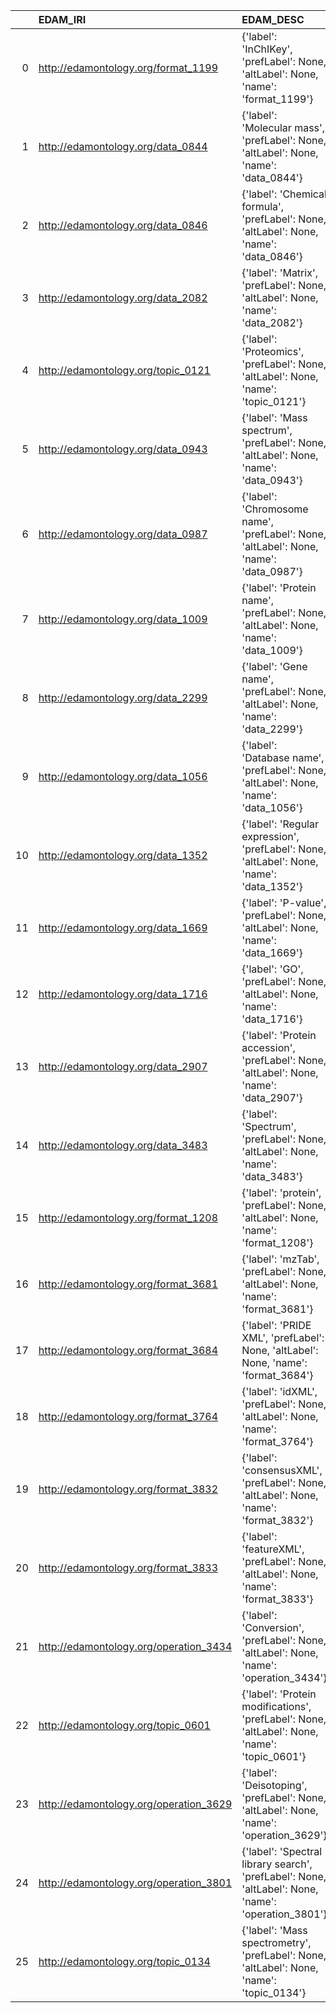 |    | EDAM_IRI                               | EDAM_DESC                                                                                           | MS_IRI                                      | MS_DESC                              | MS_DEF   |
|---:|:---------------------------------------|:----------------------------------------------------------------------------------------------------|:--------------------------------------------|:-------------------------------------|:---------|
|  0 | http://edamontology.org/format_1199    | {'label': 'InChIKey', 'prefLabel': None, 'altLabel': None, 'name': 'format_1199'}                   | http://purl.obolibrary.org/obo/MS_1002894   | {'label': 'InChIKey'}                | []       |
|  1 | http://edamontology.org/data_0844      | {'label': 'Molecular mass', 'prefLabel': None, 'altLabel': None, 'name': 'data_0844'}               | http://purl.obolibrary.org/obo/MS_1000224   | {'label': 'Molecular mass'}          | []       |
|  2 | http://edamontology.org/data_0846      | {'label': 'Chemical formula', 'prefLabel': None, 'altLabel': None, 'name': 'data_0846'}             | http://purl.obolibrary.org/obo/MS_1000864   | {'label': 'Chemical formula'}        | []       |
|  3 | http://edamontology.org/data_2082      | {'label': 'Matrix', 'prefLabel': None, 'altLabel': None, 'name': 'data_2082'}                       | http://purl.obolibrary.org/obo/MS_4000006   | {'label': 'Matrix'}                  | []       |
|  4 | http://edamontology.org/topic_0121     | {'label': 'Proteomics', 'prefLabel': None, 'altLabel': None, 'name': 'topic_0121'}                  | http://purl.obolibrary.org/obo/MS_1003348   | {'label': 'Proteomics'}              | []       |
|  5 | http://edamontology.org/data_0943      | {'label': 'Mass spectrum', 'prefLabel': None, 'altLabel': None, 'name': 'data_0943'}                | http://purl.obolibrary.org/obo/MS_1000294   | {'label': 'Mass spectrum'}           | []       |
|  6 | http://edamontology.org/data_0987      | {'label': 'Chromosome name', 'prefLabel': None, 'altLabel': None, 'name': 'data_0987'}              | http://purl.obolibrary.org/obo/MS_1002637   | {'label': 'Chromosome name'}         | []       |
|  7 | http://edamontology.org/data_1009      | {'label': 'Protein name', 'prefLabel': None, 'altLabel': None, 'name': 'data_1009'}                 | http://purl.obolibrary.org/obo/MS_1000886   | {'label': 'Protein name'}            | []       |
|  8 | http://edamontology.org/data_2299      | {'label': 'Gene name', 'prefLabel': None, 'altLabel': None, 'name': 'data_2299'}                    | http://purl.obolibrary.org/obo/MS_1000934   | {'label': 'Gene name'}               | []       |
|  9 | http://edamontology.org/data_1056      | {'label': 'Database name', 'prefLabel': None, 'altLabel': None, 'name': 'data_1056'}                | http://purl.obolibrary.org/obo/MS_1001013   | {'label': 'Database name'}           | []       |
| 10 | http://edamontology.org/data_1352      | {'label': 'Regular expression', 'prefLabel': None, 'altLabel': None, 'name': 'data_1352'}           | http://purl.obolibrary.org/obo/MS_1002479   | {'label': 'Regular expression'}      | []       |
| 11 | http://edamontology.org/data_1669      | {'label': 'P-value', 'prefLabel': None, 'altLabel': None, 'name': 'data_1669'}                      | http://purl.obolibrary.org/obo/MS_1001191   | {'label': 'P-value'}                 | []       |
| 12 | http://edamontology.org/data_1716      | {'label': 'GO', 'prefLabel': None, 'altLabel': None, 'name': 'data_1716'}                           | http://purl.obolibrary.org/obo/PEFF_0001018 | {'label': 'GO'}                      | []       |
| 13 | http://edamontology.org/data_2907      | {'label': 'Protein accession', 'prefLabel': None, 'altLabel': None, 'name': 'data_2907'}            | http://purl.obolibrary.org/obo/MS_1000885   | {'label': 'Protein accession'}       | []       |
| 14 | http://edamontology.org/data_3483      | {'label': 'Spectrum', 'prefLabel': None, 'altLabel': None, 'name': 'data_3483'}                     | http://purl.obolibrary.org/obo/MS_1000442   | {'label': 'Spectrum'}                | []       |
| 15 | http://edamontology.org/format_1208    | {'label': 'protein', 'prefLabel': None, 'altLabel': None, 'name': 'format_1208'}                    | http://purl.obolibrary.org/obo/MS_1000882   | {'label': 'protein'}                 | []       |
| 16 | http://edamontology.org/format_3681    | {'label': 'mzTab', 'prefLabel': None, 'altLabel': None, 'name': 'format_3681'}                      | http://purl.obolibrary.org/obo/MS_1002601   | {'label': 'mzTab'}                   | []       |
| 17 | http://edamontology.org/format_3684    | {'label': 'PRIDE XML', 'prefLabel': None, 'altLabel': None, 'name': 'format_3684'}                  | http://purl.obolibrary.org/obo/MS_1002600   | {'label': 'PRIDE XML'}               | []       |
| 18 | http://edamontology.org/format_3764    | {'label': 'idXML', 'prefLabel': None, 'altLabel': None, 'name': 'format_3764'}                      | http://purl.obolibrary.org/obo/MS_1002823   | {'label': 'idXML'}                   | []       |
| 19 | http://edamontology.org/format_3832    | {'label': 'consensusXML', 'prefLabel': None, 'altLabel': None, 'name': 'format_3832'}               | http://purl.obolibrary.org/obo/MS_1002825   | {'label': 'consensusXML'}            | []       |
| 20 | http://edamontology.org/format_3833    | {'label': 'featureXML', 'prefLabel': None, 'altLabel': None, 'name': 'format_3833'}                 | http://purl.obolibrary.org/obo/MS_1002824   | {'label': 'featureXML'}              | []       |
| 21 | http://edamontology.org/operation_3434 | {'label': 'Conversion', 'prefLabel': None, 'altLabel': None, 'name': 'operation_3434'}              | http://purl.obolibrary.org/obo/PEFF_0000016 | {'label': 'Conversion'}              | []       |
| 22 | http://edamontology.org/topic_0601     | {'label': 'Protein modifications', 'prefLabel': None, 'altLabel': None, 'name': 'topic_0601'}       | http://purl.obolibrary.org/obo/MS_1000933   | {'label': 'Protein modifications'}   | []       |
| 23 | http://edamontology.org/operation_3629 | {'label': 'Deisotoping', 'prefLabel': None, 'altLabel': None, 'name': 'operation_3629'}             | http://purl.obolibrary.org/obo/MS_1000033   | {'label': 'Deisotoping'}             | []       |
| 24 | http://edamontology.org/operation_3801 | {'label': 'Spectral library search', 'prefLabel': None, 'altLabel': None, 'name': 'operation_3801'} | http://purl.obolibrary.org/obo/MS_1001031   | {'label': 'Spectral library search'} | []       |
| 25 | http://edamontology.org/topic_0134     | {'label': 'Mass spectrometry', 'prefLabel': None, 'altLabel': None, 'name': 'topic_0134'}           | http://purl.obolibrary.org/obo/MS_1000268   | {'label': 'Mass spectrometry'}       | []       |